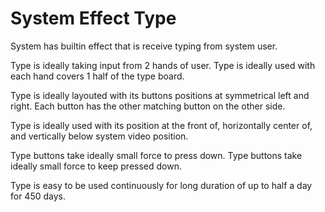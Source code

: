 # System Effect Type

System has builtin effect that is receive typing from system user.

Type is ideally taking input from 2 hands of user.
Type is ideally used with each hand covers 1 half of the type board.

Type is ideally layouted with its buttons positions at symmetrical left and right.
Each button has the other matching button on the other side.

Type is ideally used with its position at the front of, horizontally center of, and vertically below system video position.

Type buttons take ideally small force to press down.
Type buttons take ideally small force to keep pressed down.

Type is easy to be used continuously for long duration of up to half a day for 450 days.
